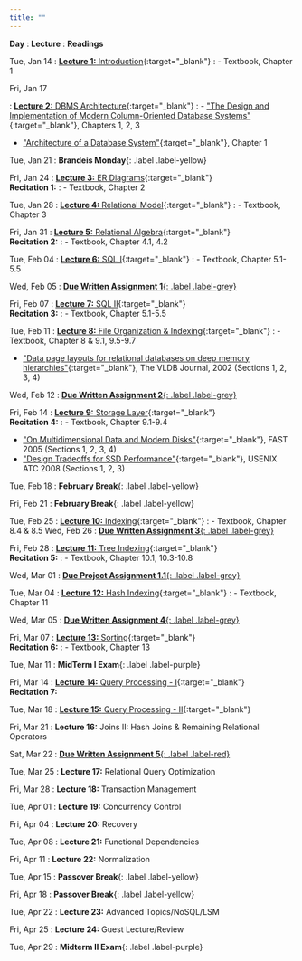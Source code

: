 ```yaml
---
title: ""
---
```


**Day**
: **Lecture**
    : **Readings**

Tue, Jan 14
: [**Lecture 1:** Introduction](https://piazza.com/class_profile/get_resource/m5be2anlyef17z/m5wrfi0b3affc){:target="_blank"}
    : - Textbook, Chapter 1

Fri, Jan 17

: [**Lecture 2:** DBMS Architecture](https://piazza.com/class_profile/get_resource/m5be2anlyef17z/m611ntewxxe1ke){:target="_blank"}
    : - ["The Design and Implementation of Modern Column-Oriented Database Systems"](https://stratos.seas.harvard.edu/sites/g/files/omnuum4611/files/stratos/files/columnstoresfntdbs.pdf){:target="_blank"}, Chapters 1, 2, 3
- ["Architecture of a Database System"](https://dsf.berkeley.edu/papers/fntdb07-architecture.pdf){:target="_blank"}, Chapter 1

Tue, Jan 21
: **Brandeis Monday**{: .label .label-yellow}

Fri, Jan 24
: [**Lecture 3:** ER Diagrams](https://piazza.com/class_profile/get_resource/m5be2anlyef17z/m6b1ng0l74e22u){:target="_blank"} <br> **Recitation 1:** <a title="Recitation slides" href="https://piazza.com/class_profile/get_resource/m5be2anlyef17z/m6bpprpal2j54q" target="_blank"><span class="slides-icon"></span></a>
    : - Textbook, Chapter 2

Tue, Jan 28
: [**Lecture 4:** Relational Model](https://piazza.com/class_profile/get_resource/m5be2anlyef17z/m6gr1jot1ldxu){:target="_blank"}
    : - Textbook, Chapter 3
    
Fri, Jan 31
: [**Lecture 5:** Relational Algebra](https://piazza.com/class_profile/get_resource/m5be2anlyef17z/m6l1lucc783330){:target="_blank"} <br> **Recitation 2:** <a title="Recitation slides" href="https://piazza.com/class_profile/get_resource/m5be2anlyef17z/m6lgbkslkx44ed" target="_blank"><span class="slides-icon"></span></a>
    : - Textbook, Chapter 4.1, 4.2

Tue, Feb 04
: [**Lecture 6:** SQL I](https://piazza.com/class_profile/get_resource/m5be2anlyef17z/m6qripbn9gg3af){:target="_blank"}
    : - Textbook, Chapter 5.1-5.5

Wed, Feb 05
: [**Due Written Assignment 1**{: .label .label-grey}](/COSI-127B/assignments)

Fri, Feb 07
: [**Lecture 7:** SQL II](https://piazza.com/class_profile/get_resource/m5be2anlyef17z/m6v1wy2aqg029d){:target="_blank"} <br> **Recitation 3:** <a title="Recitation slides" href="https://piazza.com/class_profile/get_resource/m5be2anlyef17z/m6vmbasnvb321w" target="_blank"><span class="slides-icon"></span></a>
    : - Textbook, Chapter 5.1-5.5

Tue, Feb 11
: [**Lecture 8:** File Organization & Indexing](https://piazza.com/class_profile/get_resource/m5be2anlyef17z/m70rrfsiyx32u4){:target="_blank"}
    : - Textbook, Chapter 8 & 9.1, 9.5-9.7
- ["Data page layouts for relational databases on deep memory hierarchies"](https://research.cs.wisc.edu/multifacet/papers/vldbj02_pax.pdf){:target="_blank"}, The VLDB Journal, 2002 (Sections 1, 2, 3, 4)

Wed, Feb 12
: [**Due Written Assignment 2**{: .label .label-grey}](/COSI-127B/assignments)

Fri, Feb 14
: [**Lecture 9:** Storage Layer](https://piazza.com/class_profile/get_resource/m5be2anlyef17z/m7520vdta3424e){:target="_blank"} <br> **Recitation 4:** <a title="Recitation slides" href="https://piazza.com/class_profile/get_resource/m5be2anlyef17z/m75828t5dt75lv" target="_blank"><span class="slides-icon"></span></a>
    : - Textbook, Chapter 9.1-9.4
- ["On Multidimensional Data and Modern Disks"](https://www.usenix.org/legacy/events/fast05/tech/schlosser/schlosser.pdf){:target="_blank"}, FAST 2005 (Sections 1, 2, 3, 4)
- ["Design Tradeoffs for SSD Performance"](https://www.usenix.org/legacy/events/usenix08/tech/full_papers/agrawal/agrawal_html/index.html){:target="_blank"}, USENIX ATC 2008 (Sections 1, 2, 3)

Tue, Feb 18
: **February Break**{: .label .label-yellow}

Fri, Feb 21
: **February Break**{: .label .label-yellow}

Tue, Feb 25
: [**Lecture 10:** Indexing](https://piazza.com/class_profile/get_resource/m5be2anlyef17z/m7p2fmqs1qm3kl){:target="_blank"}
    : - Textbook, Chapter 8.4 & 8.5
Wed, Feb 26
: [**Due Written Assignment 3**{: .label .label-grey}](/COSI-127B/assignments)

Fri, Feb 28
: [**Lecture 11:** Tree Indexing](https://piazza.com/class_profile/get_resource/m5be2anlyef17z/m7p27cwkdfr1n5){:target="_blank"}  <br> **Recitation 5:** <a title="Recitation slides" href="https://piazza.com/class_profile/get_resource/m5be2anlyef17z/m7p80n41wzq2b" target="_blank"><span class="slides-icon"></span></a>
    : - Textbook, Chapter 10.1, 10.3-10.8

Wed, Mar 01
: [**Due Project Assignment 1.1**{: .label .label-grey}](/COSI-127B/assignments)

Tue, Mar 04
: [**Lecture 12:** Hash Indexing](https://piazza.com/class_profile/get_resource/m5be2anlyef17z/m7urt8ckgv2os){:target="_blank"}
    : - Textbook, Chapter 11

Wed, Mar 05
: [**Due Written Assignment 4**{: .label .label-grey}](/COSI-127B/assignments)

Fri, Mar 07
: [**Lecture 13:** Sorting](https://piazza.com/class_profile/get_resource/m5be2anlyef17z/m7z2cnnsey4675){:target="_blank"}   <br> **Recitation 6:** <a title="Recitation slides" href="https://piazza.com/class_profile/get_resource/m5be2anlyef17z/m7yzqhzq6rd574" target="_blank"><span class="slides-icon"></span></a>
    : - Textbook, Chapter 13

Tue, Mar 11
: **MidTerm I Exam**{: .label .label-purple}

Fri, Mar 14
: [**Lecture 14:** Query Processing - I](https://piazza.com/class_profile/get_resource/m5be2anlyef17z/m8908nxqehc2hq){:target="_blank"}   <br> **Recitation 7:** <a title="Recitation slides" href="https://piazza.com/class_profile/get_resource/m5be2anlyef17z/m890mkhxokr72u" target="_blank"><span class="slides-icon"></span></a> 


Tue, Mar 18
: [**Lecture 15:** Query Processing - II](https://piazza.com/class_profile/get_resource/m5be2anlyef17z/m8epzdiy4vzcz){:target="_blank"} 

Fri, Mar 21
: **Lecture 16:** Joins II: Hash Joins & Remaining Relational Operators

Sat, Mar 22
: [**Due Written Assignment 5**{: .label .label-red}](/COSI-127B/assignments)

Tue, Mar 25
: **Lecture 17:** Relational Query Optimization

Fri, Mar 28
: **Lecture 18:** Transaction Management

Tue, Apr 01
: **Lecture 19:** Concurrency Control

Fri, Apr 04
: **Lecture 20:** Recovery

Tue, Apr 08
: **Lecture 21:** Functional Dependencies

Fri, Apr 11
: **Lecture 22:** Normalization

Tue, Apr 15
: **Passover Break**{: .label .label-yellow}

Fri, Apr 18
: **Passover Break**{: .label .label-yellow}

Tue, Apr 22
: **Lecture 23:** Advanced Topics/NoSQL/LSM

Fri, Apr 25
: **Lecture 24:** Guest Lecture/Review

Tue, Apr 29
: **Midterm II Exam**{: .label .label-purple}
